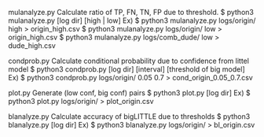 mulanalyze.py
Calculate ratio of TP, FN, TN, FP due to threshold.
$ python3 mulanalyze.py [log dir] [high | low]
Ex)
$ python3 mulanalyze.py logs/origin/ high > origin_high.csv
$ python3 mulanalyze.py logs/origin/ low > origin_high.csv
$ python3 mulanalyze.py logs/comb_dude/ low > dude_high.csv

condprob.py
Calculate conditional probability due to confidence from littel model
$ python3 condprob.py [log dir] [interval] [threshold of big model]
Ex)
$ python3 condprob.py logs/origin/ 0.05 0.7 > cond_origin_0.05_0.7.csv

plot.py
Generate (low conf, big conf) pairs
$ python3 plot.py [log dir]
Ex)
$ python3 plot.py logs/origin/ > plot_origin.csv

blanalyze.py
Calculate accuracy of bigLITTLE due to thresholds
$ python3 blanalyze.py [log dir]
Ex)
$ python3 blanalyze.py logs/origin/ > bl_origin.csv

